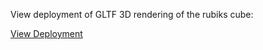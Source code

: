 View deployment of GLTF 3D rendering of the rubiks cube:

[View Deployment](https://main.d378hbcw4i8t4u.amplifyapp.com/index.html)
